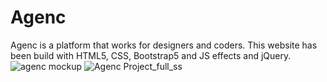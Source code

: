 # Agenc
Agenc is a platform that works for designers and coders. This website has been build with HTML5, CSS, Bootstrap5 and JS effects and jQuery.
![agenc mockup](https://user-images.githubusercontent.com/122621992/217725179-b656224d-9e13-4f3b-beef-9e217e19e4dc.jpg)
![Agenc Project_full_ss](https://user-images.githubusercontent.com/122621992/217725485-05d236bb-0f05-4985-816b-a5e758471ac3.png)
